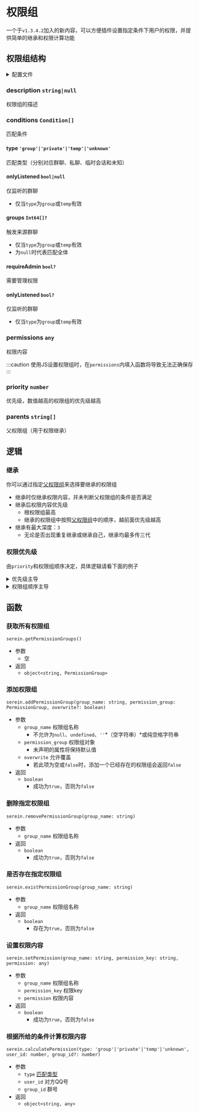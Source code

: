 # 权限组

一个于`v1.3.4.2`加入的新内容，可以方便插件设置指定条件下用户的权限，并提供简单的继承和权限计算功能

## 权限组结构

<details>
  <summary>配置文件</summary>

```json title="permission.json" showLineNumbers
{
  "default": {
    "description": "Serein内置权限组",   // 介绍
    "conditions": [                     // 匹配条件
      {
        "type": "group",                // 类型
        "onlyListened": true            // 仅监听的群聊
      },
      {
        "type": "private"
      }
    ],
    "permissions": {                    // 权限内容
      "permission1": {                  // 权限对象
        "object": {
          "bool": true
        },
        "array": [
          1,
          2,
          3
        ],
        "string": "text",
        "number": 114514,
        "null": null
      }
    },
    "priority": 0,                      // 优先级
    "parents": []                       // 父权限组
  }
}
```

</details>

### description `string|null`

权限组的描述

### conditions `Condition[]`

匹配条件

#### type `'group'|'private'|'temp'|'unknown'`

匹配类型（分别对应群聊、私聊、临时会话和未知）

#### onlyListened `bool|null`

仅监听的群聊

- 仅当`type`为`group`或`temp`有效

#### groups `Int64[]?`

触发来源群聊

- 仅当`type`为`group`或`temp`有效
- 为`null`时代表匹配全体

#### requireAdmin `bool?`

需要管理权限

#### onlyListened `bool?`

仅监听的群聊

- 仅当`type`为`group`或`temp`有效

### permissions `any`

权限内容

:::caution
使用JS设置权限组时，在`permissions`内填入函数将导致无法正确保存
:::

### priority `number`

优先级，数值越高的权限组的优先级越高

### parents `string[]`

父权限组（用于权限继承）

## 逻辑

### 继承

你可以通过指定[父权限组](#parents-string)来选择要继承的权限组

- 继承时仅继承权限内容，并未判断父权限组的条件是否满足
- 继承后权限内容优先级
  - 根权限组最高
  - 继承的权限组中按照[父权限组](#parents-string)中的顺序，越前面优先级越高
- 继承有最大深度：`3`
  - 无论是否出现重复继承或继承自己，继承均最多传三代

### 权限优先级

由`priority`和权限组顺序决定，具体逻辑请看下面的例子

<details>
  <summary>优先级主导</summary>

```json showLineNumbers
{
  "test1": {
    "description": "测试权限组1",
    "conditions": [
      // ...
    ],
    "permissions": {
      "example.perm": "1"
    },
    // highlight-next-line
    "priority": 999,
    "parents": []
  },
  "test2": {
    "description": "测试权限组2",
    "conditions": [
      // ...
    ],
    "permissions": {
      "example.perm": "2"
    },
    // highlight-next-line
    "priority": 0,
    "parents": []
  }
}
```

以上两个权限组，有**不同**的优先级，但都有相同的权限`key`

因为`测试权限组1`的优先级`999`大于`测试权限组2`，故获取到的`example.perm`权限为`"1"`

</details>

<details>
  <summary>权限组顺序主导</summary>

```json showLineNumbers
{
  // highlight-next-line
  "test1": {
    "description": "测试权限组1",
    "conditions": [
      // ...
    ],
    "permissions": {
      "example.perm": "1"
    },
    "priority": 0,
    "parents": []
  },
  // highlight-next-line
  "test2": {
    "description": "测试权限组2",
    "conditions": [
      // ...
    ],
    "permissions": {
      "example.perm": "2"
    },
    "priority": 0,
    "parents": []
  }
}
```

以上两个权限组，有**相同**的优先级和相同的权限`key`

因为`测试权限组1`的顺序先于`测试权限组2`，故获取到的`example.perm`权限为`"1"`

</details>

## 函数

### 获取所有权限组

`serein.getPermissionGroups()`

- 参数
  - 空
- 返回
  - `object<string, PermissionGroup>`

### 添加权限组

`serein.addPermissionGroup(group_name: string, permission_group: PermissionGroup, overwrite?: boolean)`

- 参数
  - `group_name` 权限组名称
    - 不允许为`null`、`undefined`、`''`*（空字符串）*或纯空格字符串
  - `permission_group` 权限组对象
    - 未声明的属性将保持默认值
  - `overwrite` 允许覆盖
    - 若此项为空或`false`时，添加一个已经存在的权限组会返回`false`
- 返回
  - `boolean`
    - 成功为`true`，否则为`false`

### 删除指定权限组

`serein.removePermissionGroup(group_name: string)`

- 参数
  - `group_name` 权限组名称
- 返回
  - `boolean`
    - 成功为`true`，否则为`false`

### 是否存在指定权限组

`serein.existPermissionGroup(group_name: string)`

- 参数
  - `group_name` 权限组名称
- 返回
  - `boolean`
    - 存在为`true`，否则为`false`

### 设置权限内容

`serein.setPermission(group_name: string, permission_key: string, permission: any)`

- 参数
  - `group_name` 权限组名称
  - `permission_key` 权限key
  - `permission` 权限内容
- 返回
  - `boolean`
    - 成功为`true`，否则为`false`

### 根据所给的条件计算权限内容

`serein.calculatePermission(type: 'group'|'private'|'temp'|'unknown', user_id: number, group_id?: number)`

- 参数
  - `type` [匹配类型](#type-groupprivatetempunknown)
  - `user_id` 对方QQ号
  - `group_id` 群号
- 返回
  - `object<string, any>`

